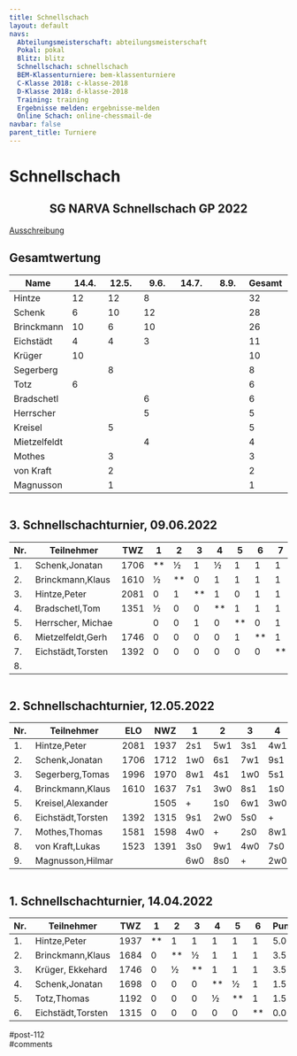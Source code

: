 ```yaml
---
title: Schnellschach 
layout: default
navs:
  Abteilungsmeisterschaft: abteilungsmeisterschaft
  Pokal: pokal
  Blitz: blitz
  Schnellschach: schnellschach
  BEM-Klassenturniere: bem-klassenturniere
  C-Klasse 2018: c-klasse-2018
  D-Klasse 2018: d-klasse-2018
  Training: training
  Ergebnisse melden: ergebnisse-melden
  Online Schach: online-chessmail-de
navbar: false
parent_title: Turniere
---
```

<div class="post-112 page type-page status-publish hentry" id="post-112">
<h1 class="entry-title">Schnellschach</h1>
<div class="entry-content">
<div class="aligncenter">
<h2 class="heading2" style="text-align: center;">SG NARVA Schnellschach GP 2022</h2>
<p><a href="http://www.narva-schach.de/wordpress/wp-content/uploads/2022/03/Schnellschachmeisterschaft-2022.pdf">Ausschreibung</a></p>
</div>
<h2>Gesamtwertung</h2>
<table class="footable">
<thead>
<tr>
<th style="padding-right: 10px; width: 84px;">Name</th>
<th style="padding-right: 10px; width: 50px;">14.4.</th>
<th style="padding-right: 10px; width: 50px;">12.5.</th>
<th style="padding-right: 10px; width: 50px;"> 9.6.</th>
<th style="padding-right: 10px; width: 50px;">14.7.</th>
<th style="padding-right: 10px; width: 50px;"> 8.9.</th>
<th data-type="numeric" style="padding-right: 10px; width: 60px;"><strong>Gesamt</strong></th>
</tr>
</thead>
<tbody>
<tr>
<td>Hintze</td>
<td>12</td>
<td>12</td>
<td>8</td>
<td></td>
<td></td>
<td>32</td>
</tr>
<tr>
<td>Schenk</td>
<td>6</td>
<td>10</td>
<td>12</td>
<td></td>
<td></td>
<td>28</td>
</tr>
<tr>
<td>Brinckmann</td>
<td>10</td>
<td>6</td>
<td>10</td>
<td></td>
<td></td>
<td>26</td>
</tr>
<tr>
<td>Eichstädt</td>
<td>4</td>
<td>4</td>
<td>3</td>
<td></td>
<td></td>
<td>11</td>
</tr>
<tr>
<td>Krüger</td>
<td>10</td>
<td></td>
<td></td>
<td></td>
<td></td>
<td>10</td>
</tr>
<tr>
<td>Segerberg</td>
<td></td>
<td>8</td>
<td></td>
<td></td>
<td></td>
<td>8</td>
</tr>
<tr>
<td>Totz</td>
<td>6</td>
<td></td>
<td></td>
<td></td>
<td></td>
<td>6</td>
</tr>
<tr>
<td>Bradschetl</td>
<td></td>
<td></td>
<td>6</td>
<td></td>
<td></td>
<td>6</td>
</tr>
<tr>
<td>Herrscher</td>
<td></td>
<td></td>
<td>5</td>
<td></td>
<td></td>
<td>5</td>
</tr>
<tr>
<td>Kreisel</td>
<td></td>
<td>5</td>
<td></td>
<td></td>
<td></td>
<td>5</td>
</tr>
<tr>
<td>Mietzelfeldt</td>
<td></td>
<td></td>
<td>4</td>
<td></td>
<td></td>
<td>4</td>
</tr>
<tr>
<td>Mothes</td>
<td></td>
<td>3</td>
<td></td>
<td></td>
<td></td>
<td>3</td>
</tr>
<tr>
<td>von Kraft</td>
<td></td>
<td>2</td>
<td></td>
<td></td>
<td></td>
<td>2</td>
</tr>
<tr>
<td>Magnusson</td>
<td></td>
<td>1</td>
<td></td>
<td></td>
<td></td>
<td>1</td>
</tr>
</tbody>
</table>
<div style="overflow: auto;">
<h2>3. Schnellschachturnier, 09.06.2022</h2>
<table class="clean swiss footable">
<thead>
<tr>
<th>Nr.</th>
<th>Teilnehmer</th>
<th>TWZ</th>
<th>1</th>
<th>2</th>
<th>3</th>
<th>4</th>
<th>5</th>
<th>6</th>
<th>7</th>
<th>8</th>
<th>Punkte</th>
<th>SoBerg</th>
</tr>
</thead>
<tbody>
<tr>
<td>1.</td>
<td>Schenk,Jonatan</td>
<td>1706</td>
<td>**</td>
<td>½</td>
<td>1</td>
<td>½</td>
<td>1</td>
<td>1</td>
<td>1</td>
<td></td>
<td>5.0</td>
<td>12.00</td>
</tr>
<tr>
<td>2.</td>
<td>Brinckmann,Klaus</td>
<td>1610</td>
<td>½</td>
<td>**</td>
<td>0</td>
<td>1</td>
<td>1</td>
<td>1</td>
<td>1</td>
<td></td>
<td>4.5</td>
<td>10.00</td>
</tr>
<tr>
<td>3.</td>
<td>Hintze,Peter</td>
<td>2081</td>
<td>0</td>
<td>1</td>
<td>**</td>
<td>1</td>
<td>0</td>
<td>1</td>
<td>1</td>
<td></td>
<td>4.0</td>
<td>10.00</td>
</tr>
<tr>
<td>4.</td>
<td>Bradschetl,Tom</td>
<td>1351</td>
<td>½</td>
<td>0</td>
<td>0</td>
<td>**</td>
<td>1</td>
<td>1</td>
<td>1</td>
<td></td>
<td>3.5</td>
<td>6.50</td>
</tr>
<tr>
<td>5.</td>
<td>Herrscher, Michae</td>
<td></td>
<td>0</td>
<td>0</td>
<td>1</td>
<td>0</td>
<td>**</td>
<td>0</td>
<td>1</td>
<td></td>
<td>2.0</td>
<td>4.00</td>
</tr>
<tr>
<td>6.</td>
<td>Mietzelfeldt,Gerh</td>
<td>1746</td>
<td>0</td>
<td>0</td>
<td>0</td>
<td>0</td>
<td>1</td>
<td>**</td>
<td>1</td>
<td></td>
<td>2.0</td>
<td>2.00</td>
</tr>
<tr>
<td>7.</td>
<td>Eichstädt,Torsten</td>
<td>1392</td>
<td>0</td>
<td>0</td>
<td>0</td>
<td>0</td>
<td>0</td>
<td>0</td>
<td>**</td>
<td></td>
<td>0.0</td>
<td>0.00</td>
</tr>
<tr>
<td>8.</td>
<td></td>
<td></td>
<td></td>
<td></td>
<td></td>
<td></td>
<td></td>
<td></td>
<td></td>
<td>**</td>
<td></td>
<td></td>
</tr>
</tbody>
</table>
<div style="overflow: auto;">
<h2>2. Schnellschachturnier, 12.05.2022</h2>
<table class="clean swiss footable">
<thead>
<tr>
<th>Nr.</th>
<th>Teilnehmer</th>
<th>ELO</th>
<th>NWZ</th>
<th>1</th>
<th>2</th>
<th>3</th>
<th>4</th>
<th>5</th>
<th>Punkte</th>
<th>Buchh</th>
<th>SoBerg</th>
</tr>
</thead>
<tbody>
<tr>
<td>1.</td>
<td>Hintze,Peter</td>
<td>2081</td>
<td>1937</td>
<td>2s1</td>
<td>5w1</td>
<td>3s1</td>
<td>4w1</td>
<td>6s1</td>
<td>5.0</td>
<td>13.0</td>
<td>13.00</td>
</tr>
<tr>
<td>2.</td>
<td>Schenk,Jonatan</td>
<td>1706</td>
<td>1712</td>
<td>1w0</td>
<td>6s1</td>
<td>7w1</td>
<td>9s1</td>
<td>3s1</td>
<td>4.0</td>
<td>12.5</td>
<td>7.50</td>
</tr>
<tr>
<td>3.</td>
<td>Segerberg,Tomas</td>
<td>1996</td>
<td>1970</td>
<td>8w1</td>
<td>4s1</td>
<td>1w0</td>
<td>5s1</td>
<td>2w0</td>
<td>3.0</td>
<td>15.0</td>
<td>6.00</td>
</tr>
<tr>
<td>4.</td>
<td>Brinckmann,Klaus</td>
<td>1610</td>
<td>1637</td>
<td>7s1</td>
<td>3w0</td>
<td>8s1</td>
<td>1s0</td>
<td>5w1</td>
<td>3.0</td>
<td>12.5</td>
<td>4.50</td>
</tr>
<tr>
<td>5.</td>
<td>Kreisel,Alexander</td>
<td></td>
<td>1505</td>
<td>+</td>
<td>1s0</td>
<td>6w1</td>
<td>3w0</td>
<td>4s0</td>
<td>2.0</td>
<td>14.5</td>
<td>3.50</td>
</tr>
<tr>
<td>6.</td>
<td>Eichstädt,Torsten</td>
<td>1392</td>
<td>1315</td>
<td>9s1</td>
<td>2w0</td>
<td>5s0</td>
<td>+</td>
<td>1w0</td>
<td>2.0</td>
<td>13.5</td>
<td>3.00</td>
</tr>
<tr>
<td>7.</td>
<td>Mothes,Thomas</td>
<td>1581</td>
<td>1598</td>
<td>4w0</td>
<td>+</td>
<td>2s0</td>
<td>8w1</td>
<td>9s0</td>
<td>2.0</td>
<td>11.5</td>
<td>3.00</td>
</tr>
<tr>
<td>8.</td>
<td>von Kraft,Lukas</td>
<td>1523</td>
<td>1391</td>
<td>3s0</td>
<td>9w1</td>
<td>4w0</td>
<td>7s0</td>
<td>+</td>
<td>2.0</td>
<td>10.0</td>
<td>2.50</td>
</tr>
<tr>
<td>9.</td>
<td>Magnusson,Hilmar</td>
<td></td>
<td></td>
<td>6w0</td>
<td>8s0</td>
<td>+</td>
<td>2w0</td>
<td>7w1</td>
<td>2.0</td>
<td>9.5</td>
<td>2.50</td>
</tr>
</tbody>
</table>
<div style="overflow: auto;">
<h2>1. Schnellschachturnier, 14.04.2022</h2>
<table class="clean swiss footable">
<thead>
<tr>
<th>Nr.</th>
<th>Teilnehmer</th>
<th>TWZ</th>
<th>1</th>
<th>2</th>
<th>3</th>
<th>4</th>
<th>5</th>
<th>6</th>
<th>Punkte</th>
<th>SoBerg</th>
</tr>
</thead>
<tbody>
<tr>
<td>1.</td>
<td>Hintze,Peter</td>
<td>1937</td>
<td>**</td>
<td>1</td>
<td>1</td>
<td>1</td>
<td>1</td>
<td>1</td>
<td>5.0</td>
<td>10.00</td>
</tr>
<tr>
<td>2.</td>
<td>Brinckmann,Klaus</td>
<td>1684</td>
<td>0</td>
<td>**</td>
<td>½</td>
<td>1</td>
<td>1</td>
<td>1</td>
<td>3.5</td>
<td>4.75</td>
</tr>
<tr>
<td>3.</td>
<td>Krüger, Ekkehard</td>
<td>1746</td>
<td>0</td>
<td>½</td>
<td>**</td>
<td>1</td>
<td>1</td>
<td>1</td>
<td>3.5</td>
<td>4.75</td>
</tr>
<tr>
<td>4.</td>
<td>Schenk,Jonatan</td>
<td>1698</td>
<td>0</td>
<td>0</td>
<td>0</td>
<td>**</td>
<td>½</td>
<td>1</td>
<td>1.5</td>
<td>0.75</td>
</tr>
<tr>
<td>5.</td>
<td>Totz,Thomas</td>
<td>1192</td>
<td>0</td>
<td>0</td>
<td>0</td>
<td>½</td>
<td>**</td>
<td>1</td>
<td>1.5</td>
<td>0.75</td>
</tr>
<tr>
<td>6.</td>
<td>Eichstädt,Torsten</td>
<td>1315</td>
<td>0</td>
<td>0</td>
<td>0</td>
<td>0</td>
<td>0</td>
<td>**</td>
<td>0.0</td>
<td>0.00</td>
</tr>
</tbody>
</table>
</div>
</div>
</div>
</div><!-- .entry-content -->
</div> #post-112 
<div id="comments">
</div> #comments 
